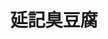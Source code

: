 ---
title: "延記臭豆腐"
description: "延記臭豆腐"
layout: shop
keywords:
  - 美食競賽
  - 台灣美食
  - 美食精選
datePublished: "2025-06-30"
dateModified: "2025-07-05"
city: "台南市"
district: "北區"
address: "台南市北區海安路三段533號"
phone: "0910098199"
geo: "23.010608493924156, 120.19947294466562"
google_map: "https://maps.app.goo.gl/KmnjJVWcw2nkkFDj8"
footinder: "https://footinder.com.tw/%E5%8F%B0%E5%8D%97%E5%B8%82%E5%8C%97%E5%8D%80/110336/"
official: "https://www.facebook.com/p/%E5%BB%B6%E8%A8%98%E8%87%AD%E8%B1%86%E8%85%90-100057585964164/"
award:
  - name: "夜市王"
    year: "2024"
    entries:
      - nightMarket: "花園夜市"
        food_type: "臭豆腐"
        rank: "第五名"

---